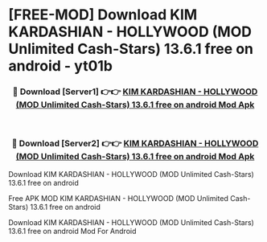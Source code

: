 # [FREE-MOD] Download KIM KARDASHIAN - HOLLYWOOD (MOD Unlimited Cash-Stars) 13.6.1 free on android - yt01b


<div align="center">
<h3>🔴 Download [Server1] 👉👉 <a href="https://apk-comot.site?title=KIM_KARDASHIAN_-_HOLLYWOOD_(MOD_Unlimited_Cash-Stars)_13.6.1_free_on_android">KIM KARDASHIAN - HOLLYWOOD (MOD Unlimited Cash-Stars) 13.6.1 free on android Mod Apk</a></h3><br>

<h3>🔴 Download [Server2] 👉👉 <a href="https://apk-comot.site?title=KIM_KARDASHIAN_-_HOLLYWOOD_(MOD_Unlimited_Cash-Stars)_13.6.1_free_on_android">KIM KARDASHIAN - HOLLYWOOD (MOD Unlimited Cash-Stars) 13.6.1 free on android Mod Apk</a></h3>
</div>



Download KIM KARDASHIAN - HOLLYWOOD (MOD Unlimited Cash-Stars) 13.6.1 free on android 

Free APK MOD KIM KARDASHIAN - HOLLYWOOD (MOD Unlimited Cash-Stars) 13.6.1 free on android 

Download KIM KARDASHIAN - HOLLYWOOD (MOD Unlimited Cash-Stars) 13.6.1 free on android Mod For Android

